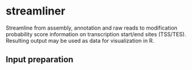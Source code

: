 # streamliner

Streamline from assembly, annotation and raw reads to modification probability score information on transcription start/end sites (TSS/TES). Resulting output may be used as data for visualization in R.

## Input preparation

